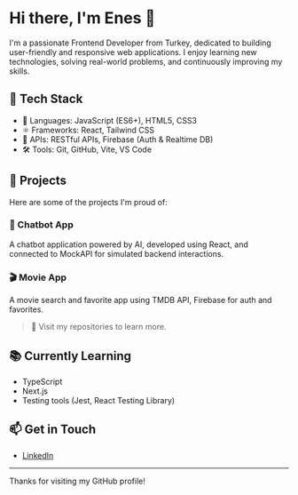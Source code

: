 # Hi there, I'm Enes 👋

I'm a passionate Frontend Developer from Turkey, dedicated to building user-friendly and responsive web applications. I enjoy learning new technologies, solving real-world problems, and continuously improving my skills.

## 🔧 Tech Stack
- 🧩 Languages: JavaScript (ES6+), HTML5, CSS3
- ⚛️ Frameworks: React, Tailwind CSS
- 🔌 APIs: RESTful APIs, Firebase (Auth & Realtime DB)
- 🛠️ Tools: Git, GitHub, Vite, VS Code

## 🚀 Projects
Here are some of the projects I'm proud of:

### 💬 Chatbot App
A chatbot application powered by AI, developed using React, and connected to MockAPI for simulated backend interactions.

### 🎬 Movie App
A movie search and favorite app using TMDB API, Firebase for auth and favorites.

> 📌 Visit my repositories to learn more.

## 📚 Currently Learning
- TypeScript
- Next.js
- Testing tools (Jest, React Testing Library)

## 📫 Get in Touch
- [LinkedIn](https://www.linkedin.com/in/eneskeskinnn/)
---

Thanks for visiting my GitHub profile!

